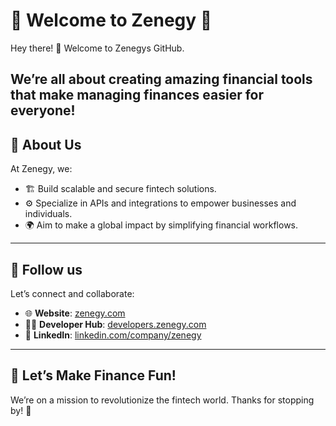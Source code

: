 # 🌟 Welcome to Zenegy 🚀

Hey there! 👋 Welcome to Zenegys GitHub.

We’re all about creating amazing financial tools that make managing finances easier for everyone!
---

## 📌 About Us  

At Zenegy, we:
- 🏗️ Build scalable and secure fintech solutions.
- ⚙️ Specialize in APIs and integrations to empower businesses and individuals.
- 🌍 Aim to make a global impact by simplifying financial workflows.

---

## 📢 Follow us

Let’s connect and collaborate:  
- 🌐 **Website**: [zenegy.com](https://zenegy.com)
- 🧑‍💻 **Developer Hub**: [developers.zenegy.com](https://developers.zenegy.com/)
- 💼 **LinkedIn**: [linkedin.com/company/zenegy](https://linkedin.com/company/zenegy)  

---

## 🌈 Let’s Make Finance Fun!  

We’re on a mission to revolutionize the fintech world. Thanks for stopping by! 🚀  
